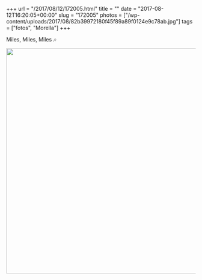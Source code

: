 +++
url = "/2017/08/12/172005.html"
title = ""
date = "2017-08-12T16:20:05+00:00"
slug = "172005"
photos = ["/wp-content/uploads/2017/08/82b39972180f45f89a89f0124e9c78ab.jpg"]
tags = ["fotos", "Morella"]
+++

Miles, Miles, Miles 🎶

<img src="/wp-content/uploads/2017/08/82b39972180f45f89a89f0124e9c78ab.jpg" width="600" height="600" style="height: auto" />
